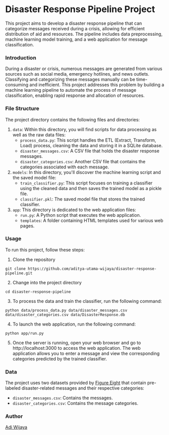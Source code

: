 # Disaster Response Pipeline Project

This project aims to develop a disaster response pipeline that can categorize messages received during a crisis, allowing for efficient distribution of aid and resources. The pipeline includes data preprocessing, machine learning model training, and a web application for message classification.

### Introduction

During a disaster or crisis, numerous messages are generated from various sources such as social media, emergency hotlines, and news outlets. Classifying and categorizing these messages manually can be time-consuming and inefficient. This project addresses this problem by building a machine learning pipeline to automate the process of message classification, enabling rapid response and allocation of resources.

### File Structure
The project directory contains the following files and directories:
1. `data`: Within this directory, you will find scripts for data processing as well as the raw data files:
    - `process_data.py`: This script handles the ETL (Extract, Transform, Load) process, cleaning the data and storing it in a SQLite database.
    - `disaster_messages.csv`: A CSV file that holds the disaster response messages.
    - `disaster_categories.csv`: Another CSV file that contains the categories associated with each message.
2. `models`: In this directory, you'll discover the machine learning script and the saved model file:
    - `train_classifier.py`: This script focuses on training a classifier using the cleaned data and then saves the trained model as a pickle file.
    - `classifier.pkl`: The saved model file that stores the trained classifier.
3. `app`: This directory is dedicated to the web application files:
    - `run.py`: A Python script that executes the web application.
    - `templates`: A folder containing HTML templates used for various web pages.

### Usage

To run this project, follow these steps:
1. Clone the repository

  `git clone https://github.com/aditya-utama-wijaya/disaster-response-pipeline.git`

2. Change into the project directory

  `cd disaster-response-pipeline`

3. To process the data and train the classifier, run the following command:

  `python data/process_data.py data/disaster_messages.csv data/disaster_categories.csv data/DisasterResponse.db`

4. To launch the web application, run the following command:

  `python app/run.py`

5. Once the server is running, open your web browser and go to http://localhost:3000 to access the web application. The web application allows you to enter a message and view the corresponding categories predicted by the trained classifier.

### Data

The project uses two datasets provided by [Figure Eight](https://www.figure-eight.com) that contain pre-labeled disaster-related messages and their respective categories:
- `disaster_messages.csv`: Contains the messages.
- `disaster_categories.csv`: Contains the message categories.

### Author
[Adi Wijaya](https://www.linkedin.com/in/aditya-utama-wijaya/)

